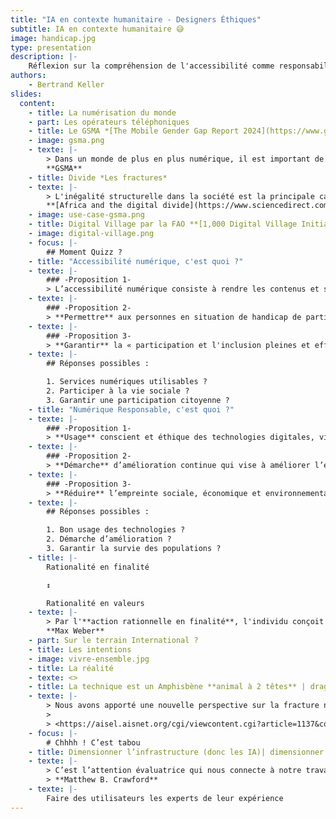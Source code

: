 ```yaml
---
title: "IA en contexte humanitaire - Designers Éthiques"
subtitle: IA en contexte humanitaire 😅
image: handicap.jpg
type: presentation
description: |-
    Réflexion sur la compréhension de l'accessibilité comme responsabilité au regard d'autres activités ou domaines.
authors:
    - Bertrand Keller
slides:
  content:
    - title: La numérisation du monde
    - part: Les opérateurs téléphoniques
    - title: Le GSMA *[The Mobile Gender Gap Report 2024](https://www.gsma.com/r/wp-content/uploads/2024/05/The-Mobile-Gender-Gap-Report-2024.pdf)*
    - image: gsma.png
    - texte: |-
        > Dans un monde de plus en plus numérique, il est important de veiller à ce que les femmes et les hommes puissent non seulement d'adopter l'internet mobile, mais aussi de l'utiliser régulièrement et pour une gamme variée de cas d'utilisation qui répondent à leurs besoins.
        **GSMA**
    - title: Divide *Les fractures*
    - texte: |-
        > L'inégalité structurelle dans la société est la principale cause des différents types de fracture numérique, tels que la fracture mondiale, la fracture entre les sexes, la fracture éthique, la fracture entre les âges, la fracture entre les revenus, la fracture éducative et la fracture entre les sexes.
        **[Africa and the digital divide](https://www.sciencedirect.com/science/article/abs/pii/S0736585306000359)**
    - image: use-case-gsma.png
    - title: Digital Village par la FAO **[1,000 Digital Village Initiative](https://openknowledge.fao.org/server/api/core/bitstreams/a86d257f-8d27-4091-bf34-dd40bdedc040/content)** | fao.jpg
    - image: digital-village.png
    - focus: |-
        ## Moment Quizz ?
    - title: "Accessibilité numérique, c'est quoi ?"
    - texte: |-
        ### -Proposition 1-
        > L’accessibilité numérique consiste à rendre les contenus et services numériques **compréhensibles et utilisables** par les personnes en situation de handicap.
    - texte: |-
        ### -Proposition 2-
        > **Permettre** aux personnes en situation de handicap de participer à la vie sociale et culturelle et à des activités économiques
    - texte: |-
        ### -Proposition 3-
        > **Garantir** la « participation et l'inclusion pleines et effectives dans la société » (*Convention relative aux droits des personnes handicapées*)
    - texte: |-
        ## Réponses possibles :

        1. Services numériques utilisables ?
        2. Participer à la vie sociale ?
        3. Garantir une participation citoyenne ?
    - title: "Numérique Responsable, c'est quoi ?"
    - texte: |-
        ### -Proposition 1-
        > **Usage** conscient et éthique des technologies digitales, visant à minimiser leur impact environnemental et social.
    - texte: |-
        ### -Proposition 2-
        > **Démarche** d’amélioration continue qui vise à améliorer l’empreinte écologique et sociale du numérique.
    - texte: |-
        ### -Proposition 3-
        > **Réduire** l’empreinte sociale, économique et environnementale du numérique. Il aborde donc les 3 piliers du développement durable :  *People, Planet, ~~Profits~~&nbsp;Prosperity*.
    - texte: |-
        ## Réponses possibles :

        1. Bon usage des technologies ?
        2. Démarche d’amélioration ?
        3. Garantir la survie des populations ?
    - title: |-
        Rationalité en finalité

        ↕️

        Rationalité en valeurs
    - texte: |-
        > Par l'**action rationnelle en finalité**, l'individu conçoit un but et recherche ensuite les moyens permettant de l'atteindre. L'**action rationnelle en valeurs** quant à elle, repose sur l'adéquation entre l'acte de l'individu et les valeurs auxquelles il adhère.
        **Max Weber**
    - part: Sur le terrain International ?
    - title: Les intentions
    - image: vivre-ensemble.jpg
    - title: La réalité
    - texte: <>
    - title: La technique est un Amphisbène **animal à 2 têtes** | dragon.png
    - texte: |-
        > Nous avons apporté une nouvelle perspective sur la fracture numérique en montrant que le véritable problème à résoudre concerne la fracture entre l'approche **sociocentrique** du développement à l'échelle humaine et l'approche **technocentrique** de la fourniture des TIC et de l'accès à ces dernières.
        >
        > <https://aisel.aisnet.org/cgi/viewcontent.cgi?article=1137&context=ecis2004>
    - focus: |-
        # Chhhh ! C’est tabou
    - title: Dimensionner l’infrastructure (donc les IA)| dimensionner.jpg
    - texte: |-
        > C’est l’attention évaluatrice qui nous connecte à notre travail en tant qu'êtres humains authentiques. L’épanouissement passe par la confrontation avec le réel.
        > **Matthew B. Crawford**
    - texte: |-
        Faire des utilisateurs les experts de leur expérience
---
```

